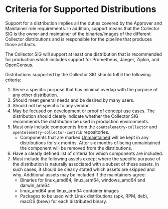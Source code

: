 # Criteria for Supported Distributions

Support for a distribution implies all the duties covered by the Approver and Maintainer role requirements. In addition, support means that the Collector SIG is the owner and maintainer of the binaries/images of the different Collector distributions and is responsible for the pipeline that produces those artifacts.

The Collector SIG will support at least one distribution that is recommended for production which includes support for Prometheus, Jaeger, Zipkin, and OpenCensus.

Distributions supported by the Collector SIG should fulfill the following criteria:

1. Serve a specific purpose that has minimal overlap with the purpose of any other distribution.
2. Should meet general needs and be desired by many users.
3. Should not be specific to any vendor.
4. May be focused on development or proof of concept use cases.  The distribution should clearly indicate whether the Collector SIG recommends the distribution be used in production environments.
5. Must only include components from the `opentelemetry-collector` and `opentelemetry-collector-contrib` repositories.
    - Components that are marked [Unmaintained](https://github.com/open-telemetry/opentelemetry-collector#unmaintained) will be kept in any distributions for six months. After six months of being unmaintained the component will be removed from the distributions.
6. Have a clearly defined list of criteria for which components are included.
7. Must include the following assets except where the specific purpose of the distribution is naturally associated with a subset of these assets. In such cases, it should be clearly stated which assets are skipped and why.  Additional assets may be included if the maintainers agree:
    - Binaries for linux_amd64, linux_arm64, windows_amd64 and darwin_arm64
    - linux_amd64 and linux_arm64 container images
    - Packages to be used with Linux distributions (apk, RPM, deb), macOS (brew) for each distributed binary.


